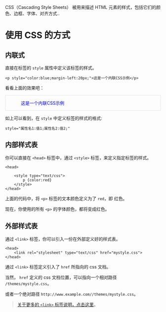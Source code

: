 
CSS（Cascading Style Sheets） 被用来描述 HTML 元素的样式，包括它们的颜色、边框、字体、对齐方式..

# 使用 CSS 的方式

## 内联式

直接在标签的 `style` 属性中定义该标签的样式。

```
<p style="color:blue;margin-left:20px;">这是一个内联CSS示例</p>
```

看看上面的效果吧：

<div style="border: 1px solid #e1e1e1";width:max-content;height:min-content;>
    <p style="color:blue;margin-left:50px;height:min-content">这是一个内联CSS示例</p>
</div>

如上可以看到，在 `style` 中定义标签的样式的格式:

```
style="属性名1:值1;属性名2:值2;"
```

## 内部样式表

你可以直接在 `<head>` 标签中，通过 `<style>` 标签，来定义指定标签的样式。

```
<head>

    <style type="text/css">
        p {color:red}
    </style>
</head>
```

上面的代码中，将 `<p>` 标签的文本颜色定义为了 `red`，即 红色。

现在，你使用的所有 `<p>` 的字体颜色，都将变成红色。


## 外部样式表

通过 `<link>` 标签，你可以引入一份在外部定义好的样式表。

```
<head>
    <link rel="stylesheet" type="text/css" href="mystyle.css">
</head>
```

通过 `<link>` 标签定义引入了 `href` 所指向的 css 文档。

当然， `href` 定义的 css 文档位置，可以指向一个相对路径 `/themes/mystyle.css`。

或者一个绝对路径 `http://www.example.com//themes/mystyle.css`。


> [关于更多的 `<link>` 标签说明，点击这里](https://raw.githubusercontent.com/chenBingX/CoorChiceArticale/master/web开发/html/HTML之link标签.md)。